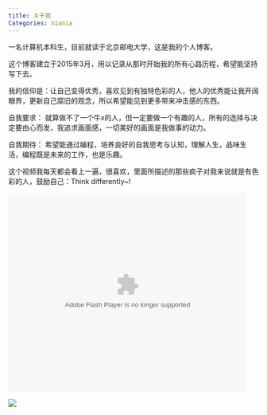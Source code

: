 ```yaml
---
title: 关于我
Categories: niania 
---
```

一名计算机本科生，目前就读于北京邮电大学，这是我的个人博客。

这个博客建立于2015年3月，用以记录从那时开始我的所有心路历程，希望能坚持写下去。

我的信仰是：让自己变得优秀，喜欢见到有独特色彩的人，他人的优秀能让我开阔眼界，更新自己腐旧的观念，所以希望能见到更多带来冲击感的东西。

自我要求： 就算做不了一个牛x的人，但一定要做一个有趣的人，所有的选择与决定要由心而发，我追求画面感，一切美好的画面是我做事的动力。

自我期待： 希望能通过编程，培养良好的自我思考与认知，理解人生，品味生活，编程既是未来的工作，也是乐趣。

这个视频我每天都会看上一遍，很喜欢，里面所描述的那些疯子对我来说就是有色彩的人，鼓励自己：Think differently~!


<p><embed src="http://static.youku.com/v1.0.0149/v/swf/loader.swf?VideoIDS=XMzExMzIxODA0&winType=adshow&isAutoPlay=true" quality="best" width="480" height="400" align="middle" allowScriptAccess="never"  allowNetworking="internal" type="application/x-shockwave-flash"></embed></p>

<img src="http://7xja3v.com1.z0.glb.clouddn.com/IMG_0195.jpg">
